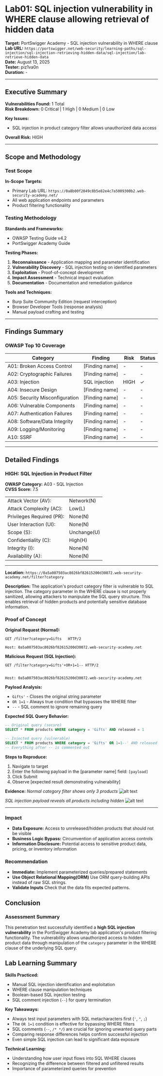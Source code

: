 # Lab01: SQL injection vulnerability in WHERE clause allowing retrieval of hidden data

**Target:**  PortSwigger Academy - SQL injection vulnerability in WHERE clause  
**Lab URL:** `https://portswigger.net/web-security/learning-paths/sql-injection/sql-injection-retrieving-hidden-data/sql-injection/lab-retrieve-hidden-data`  
**Date:** August 13, 2025  
**Tester:** piz1va0n  
**Duration:** -  

---

## Executive Summary

**Vulnerabilities Found:** 1 Total  
**Risk Breakdown:** 0 Critical | 1 High | 0 Medium | 0 Low

**Key Issues:**

- SQL injection in product category filter allows unauthorized data access

**Overall Risk:**  HIGH 

---

## Scope and Methodology

### Test Scope

**In-Scope Targets:**

- Primary Lab URL: `https://0a8b00f2049c8b5e82e4c7a5009300b2.web-security-academy.net/`
- All web application endpoints and parameters
- Product filtering functionality

### Testing Methodology

**Standards and Frameworks:**

- OWASP Testing Guide v4.2
- PortSwigger Academy Guide

**Testing Phases:**

1. **Reconnaissance** - Application mapping and parameter identification
2. **Vulnerability Discovery** - SQL injection testing on identified parameters
3. **Exploitation** - Proof-of-concept development
4. **Impact Assessment** - Technical impact evaluation
5. **Documentation** - Documentation and remediation guidance

**Tools and Techniques:**

- Burp Suite Community Edition (request interception)
- Browser Developer Tools (response analysis)
- Manual payload crafting and testing

---

## Findings Summary

### OWASP Top 10 Coverage

| Category | Finding | Risk | Status |
|----------|---------|------|---------|
| A01: Broken Access Control | [Finding name] | - | - |
| A02: Cryptographic Failures | [Finding name] | - | - |
| A03: Injection | SQL injection | HIGH | ✓ |
| A04: Insecure Design | [Finding name] | - | - |
| A05: Security Misconfiguration | [Finding name] | - | - |
| A06: Vulnerable Components | [Finding name] | - | - |
| A07: Authentication Failures | [Finding name] | - | - |
| A08: Software/Data Integrity | [Finding name] | - | - |
| A09: Logging/Monitoring | [Finding name] | - | - |
| A10: SSRF | [Finding name] | - | - |

---

## Detailed Findings

### HIGH: SQL Injection in Product Filter

**OWASP Category:** A03 - SQL Injection  
**CVSS Score:** 7.5  

|||
|-|-|
| Attack Vector (AV): | Network(N) |
| Attack Complexity (AC): | Low(L) |
| Privileges Required (PR): | None(N) |
| User Interaction (UI): | None(N) |
| Scope (S): | Unchange(U) |
| Confidentiality (C): | High(H) |
| Integrity (I): | None(N) |
| Availability (A): | None(N) |

---

**Location:** `https://0a5a007503ac8026bf82615200d30072.web-security-academy.net/filter?category`

**Description:**
The application's product category filter is vulnerable to SQL injection. The category parameter in the WHERE clause is not properly sanitized, allowing attackers to manipulate the SQL query structure. This enables retrieval of hidden products and potentially sensitive database information.

### Proof of Concept

**Original Request (Normal):**

```http
GET /filter?category=Gifts   HTTP/2

Host: 0a5a007503ac8026bf82615200d30072.web-security-academy.net  

```

**Malicious Request (SQL Injection):**

```http
GET /filter?category=Gifts'+OR+1=1-- HTTP/2


Host: 0a5a007503ac8026bf82615200d30072.web-security-academy.net

```

**Payload Analysis:**

- `Gifts'` - Closes the original string parameter
- `OR 1=1` - Always true condition that bypasses the WHERE filter  
- `--` - SQL comment to ignore remaining query

**Expected SQL Query Behavior:**

```sql
-- Original query (secure)
SELECT * FROM products WHERE category = 'Gifts' AND released = 1

-- Injected query (vulnerable)  
SELECT * FROM products WHERE category = 'Gifts' OR 1=1--' AND released = 1
-- Everything after -- is commented out
```

**Steps to Reproduce:**

1. Navigate to target
2. Enter the following payload in the [parameter name] field: `[payload]`
3. Click Submit
4. Observe [expected result demonstrating vulnerability]

**Evidence:**
*Normal category filter shows only 3 products*
![alt text](a03-lab01-img/image.png)

*SQL injection payload reveals all products including hidden*
![alt text](a03-lab01-img/image1.png)

---

### Impact

- **Data Exposure:** Access to unreleased/hidden products that should not be visible
- **Business Logic Bypass:** Circumvention of application access controls
- **Information Disclosure:** Potential access to sensitive product data, pricing, or inventory information

### Recommendation

- **Immediate:** Implement parameterized queries/prepared statements
- **Use Object Relational Mapping(ORM)** Use ORM query-building APIs instead of raw SQL strings.
- **Validate Inputs** Check that the data fits expected patterns.

## Conclusion

### Assessment Summary

This penetration test successfully identified a **high SQL injection vulnerability** in the PortSwigger Academy lab application's product filtering functionality. The vulnerability allows unauthorized access to hidden product data through manipulation of the `category` parameter in the WHERE clause of the underlying SQL query.

## Lab Learning Summary

**Skills Practiced:**

- Manual SQL injection identification and exploitation
- WHERE clause manipulation techniques  
- Boolean-based SQL injection testing
- SQL comment injection (`--`) for query termination

**Key Takeaways:**

- Always test input parameters with SQL metacharacters first (`'`, `"`, `;`)
- The `OR 1=1` condition is effective for bypassing WHERE filters
- SQL comments (`--`, `/* */`) are crucial for ignoring unwanted query parts
- Comparing response differences helps confirm successful injection
- Even simple SQL injection can lead to significant data exposure

**Technical Learning:**

- Understanding how user input flows into SQL WHERE clauses
- Recognizing the difference between filtered and unfiltered results
- Importance of parameterized queries for prevention
  